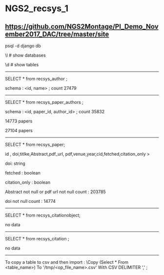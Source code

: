 # NGS2_recsys_1

https://github.com/NGS2Montage/PI_Demo_November2017_DAC/tree/master/site
---

psql -d django db 

\l      # show databases

\d      # show tables 

---

SELECT *  from recsys_author ;

schema : <id, name> ; count 27479

---

SELECT *  from recsys_paper_authors ;

schema : <id, paper_id, author_id> ; count 35832

14773 papers

27104 papers

---

SELECT *  from recsys_paper;

id , doi,titlke,Abstract,pdf_url, pdf,venue,year,cid,fetched,citation_only >

doi: string

fetched : boolean

citation_only : boolean   

Abstract not null or  pdf url not null count : 203785

doi not null count : 14774

---

SELECT *  from recsys_citationobject; 

no data

---

SELECT *  from recsys_citation ;

no data


---

To copy a table to csv and then import :
\Copy (Select * From <table_name>) To '/tmp/<op_file_name>.csv' With CSV DELIMITER ',' ;

